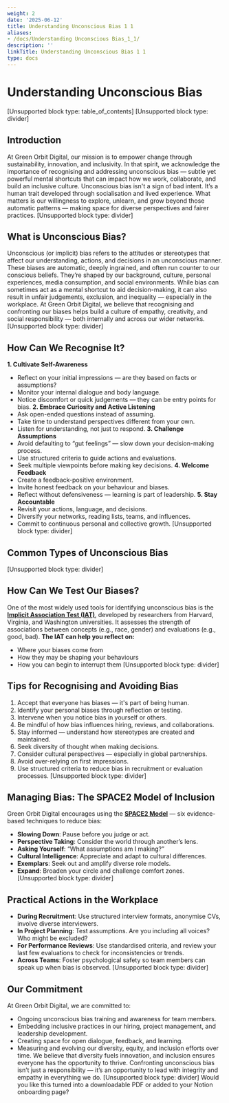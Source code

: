 ```yaml
---
weight: 2
date: '2025-06-12'
title: Understanding Unconscious Bias 1 1
aliases:
- /docs/Understanding Unconscious Bias_1_1/
description: ''
linkTitle: Understanding Unconscious Bias 1 1
type: docs
---
```


# Understanding Unconscious Bias

[Unsupported block type: table_of_contents]
[Unsupported block type: divider]
## **Introduction**
At Green Orbit Digital, our mission is to empower change through sustainability, innovation, and inclusivity. In that spirit, we acknowledge the importance of recognising and addressing unconscious bias — subtle yet powerful mental shortcuts that can impact how we work, collaborate, and build an inclusive culture.
Unconscious bias isn't a sign of bad intent. It’s a human trait developed through socialisation and lived experience. What matters is our willingness to explore, unlearn, and grow beyond those automatic patterns — making space for diverse perspectives and fairer practices.
[Unsupported block type: divider]
## **What is Unconscious Bias?**
Unconscious (or implicit) bias refers to the attitudes or stereotypes that affect our understanding, actions, and decisions in an unconscious manner. These biases are automatic, deeply ingrained, and often run counter to our conscious beliefs.
They’re shaped by our background, culture, personal experiences, media consumption, and social environments. While bias can sometimes act as a mental shortcut to aid decision-making, it can also result in unfair judgements, exclusion, and inequality — especially in the workplace.
At Green Orbit Digital, we believe that recognising and confronting our biases helps build a culture of empathy, creativity, and social responsibility — both internally and across our wider networks.
[Unsupported block type: divider]
## **How Can We Recognise It?**
**1. Cultivate Self-Awareness**
- Reflect on your initial impressions — are they based on facts or assumptions?
- Monitor your internal dialogue and body language.
- Notice discomfort or quick judgements — they can be entry points for bias.
**2. Embrace Curiosity and Active Listening**
- Ask open-ended questions instead of assuming.
- Take time to understand perspectives different from your own.
- Listen for understanding, not just to respond.
**3. Challenge Assumptions**
- Avoid defaulting to “gut feelings” — slow down your decision-making process.
- Use structured criteria to guide actions and evaluations.
- Seek multiple viewpoints before making key decisions.
**4. Welcome Feedback**
- Create a feedback-positive environment.
- Invite honest feedback on your behaviour and biases.
- Reflect without defensiveness — learning is part of leadership.
**5. Stay Accountable**
- Revisit your actions, language, and decisions.
- Diversify your networks, reading lists, teams, and influences.
- Commit to continuous personal and collective growth.
[Unsupported block type: divider]
## **Common Types of Unconscious Bias**
[Unsupported block type: divider]
## **How Can We Test Our Biases?**
One of the most widely used tools for identifying unconscious bias is the [**Implicit Association Test (IAT)**](https://implicit.harvard.edu/implicit/), developed by researchers from Harvard, Virginia, and Washington universities. It assesses the strength of associations between concepts (e.g., race, gender) and evaluations (e.g., good, bad).
**The IAT can help you reflect on:**
- Where your biases come from
- How they may be shaping your behaviours
- How you can begin to interrupt them
[Unsupported block type: divider]
## **Tips for Recognising and Avoiding Bias**
1. Accept that everyone has biases — it's part of being human.
1. Identify your personal biases through reflection or testing.
1. Intervene when you notice bias in yourself or others.
1. Be mindful of how bias influences hiring, reviews, and collaborations.
1. Stay informed — understand how stereotypes are created and maintained.
1. Seek diversity of thought when making decisions.
1. Consider cultural perspectives — especially in global partnerships.
1. Avoid over-relying on first impressions.
1. Use structured criteria to reduce bias in recruitment or evaluation processes.
[Unsupported block type: divider]
## **Managing Bias: The SPACE2 Model of Inclusion**
Green Orbit Digital encourages using the [**SPACE2 Model**](https://drive.google.com/file/d/1TZ_bkpjtUjzZGipjEfjgPhtMXBKjd194/view) — six evidence-based techniques to reduce bias:
- **Slowing Down**: Pause before you judge or act.
- **Perspective Taking**: Consider the world through another’s lens.
- **Asking Yourself**: “What assumptions am I making?”
- **Cultural Intelligence**: Appreciate and adapt to cultural differences.
- **Exemplars**: Seek out and amplify diverse role models.
- **Expand**: Broaden your circle and challenge comfort zones.
[Unsupported block type: divider]
## **Practical Actions in the Workplace**
- **During Recruitment**: Use structured interview formats, anonymise CVs, involve diverse interviewers.
- **In Project Planning**: Test assumptions. Are you including all voices? Who might be excluded?
- **For Performance Reviews**: Use standardised criteria, and review your last few evaluations to check for inconsistencies or trends.
- **Across Teams**: Foster psychological safety so team members can speak up when bias is observed.
[Unsupported block type: divider]
## **Our Commitment**
At Green Orbit Digital, we are committed to:
- Ongoing unconscious bias training and awareness for team members.
- Embedding inclusive practices in our hiring, project management, and leadership development.
- Creating space for open dialogue, feedback, and learning.
- Measuring and evolving our diversity, equity, and inclusion efforts over time.
We believe that diversity fuels innovation, and inclusion ensures everyone has the opportunity to thrive. Confronting unconscious bias isn’t just a responsibility — it’s an opportunity to lead with integrity and empathy in everything we do.
[Unsupported block type: divider]
Would you like this turned into a downloadable PDF or added to your Notion onboarding page?

